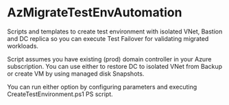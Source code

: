 # AzMigrateTestEnvAutomation
Scripts and templates to create test environment with isolated VNet, Bastion and DC replica so you can execute Test Failover for validating migrated workloads.

Script assumes you have existing (prod) domain controller in your Azure subscription. You can use either to restore DC to isolated VNet from Backup or create VM by using managed disk Snapshots.

You can run either option by configuring parameters and executing CreateTestEnvironment.ps1 PS script.
